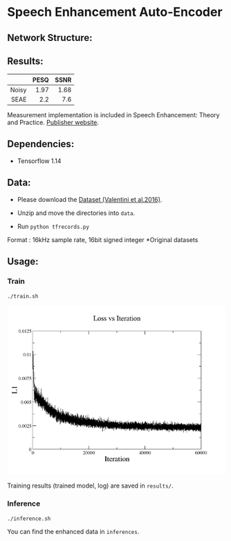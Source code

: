 # Speech Enhancement Auto-Encoder

## Network Structure:


## Results:
|                | PESQ          | SSNR     |
|---------------:|--------------:|---------:|
| Noisy          | 1.97          | 1.68     |
|  SEAE          | 2.2           | 7.6      |

Measurement implementation is included in Speech Enhancement: Theory and Practice. [Publisher website](https://www.crcpress.com/downloads/K14513/K14513_CD_Files.zip).



## Dependencies:
* Tensorflow 1.14

## Data:
* Please download the [Dataset (Valentini et al.2016)](https://drive.google.com/file/d/1NBIOCk1ouXqi_cY-XxH9_cDTftVYXYAR/view?usp=sharing).

* Unzip and move the directories into ```data```.

* Run ```python tfrecords.py```

Format : 16kHz sample rate, 16bit signed integer
*Original datasets 

## Usage:

### Train

```
./train.sh
```


<img src="assets/Loss.png" width="650">

Training results (trained model, log) are saved in ```results/```.

### Inference

```
./inference.sh
```

You can find the enhanced data in ```inferences```.
